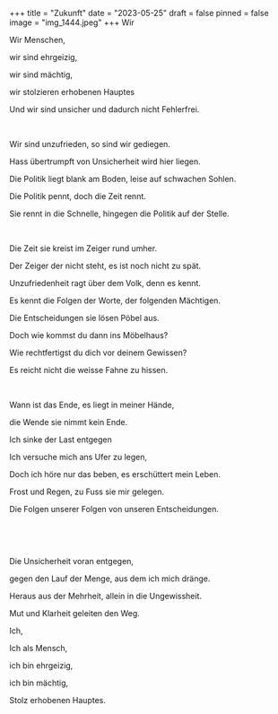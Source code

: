 +++
title = "Zukunft"
date = "2023-05-25"
draft = false
pinned = false
image = "img_1444.jpeg"
+++
Wir

Wir Menschen,

wir sind ehrgeizig, 

wir sind mächtig,

wir stolzieren erhobenen Hauptes

Und wir sind unsicher und dadurch nicht Fehlerfrei. 

 

Wir sind unzufrieden, so sind wir gediegen.

Hass übertrumpft von Unsicherheit wird hier liegen.

Die Politik liegt blank am Boden, leise auf schwachen Sohlen.

Die Politik pennt, doch die Zeit rennt. 

Sie rennt in die Schnelle, hingegen die Politik auf der Stelle.

 

Die Zeit sie kreist im Zeiger rund umher.

Der Zeiger der nicht steht, es ist noch nicht zu spät.  

Unzufriedenheit ragt über dem Volk, denn es kennt.

Es kennt die Folgen der Worte, der folgenden Mächtigen.

Die Entscheidungen sie lösen Pöbel aus.

Doch wie kommst du dann ins Möbelhaus?

Wie rechtfertigst du dich vor deinem Gewissen?

Es reicht nicht die weisse Fahne zu hissen.

 

Wann ist das Ende, es liegt in meiner Hände, 

die Wende sie nimmt kein Ende.

Ich sinke der Last entgegen

Ich versuche mich ans Ufer zu legen,

Doch ich höre nur das beben, es erschüttert mein Leben.

Frost und Regen, zu Fuss sie mir gelegen.

Die Folgen unserer Folgen von unseren Entscheidungen.

 

 

Die Unsicherheit voran entgegen,

gegen den Lauf der Menge, aus dem ich mich dränge.

Heraus aus der Mehrheit, allein in die Ungewissheit.

Mut und Klarheit geleiten den Weg.

Ich, 

Ich als Mensch, 

ich bin ehrgeizig,

ich bin mächtig, 

Stolz erhobenen Hauptes.
